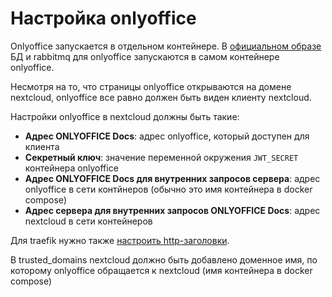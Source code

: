 # Настройка onlyoffice

Onlyoffice запускается в отдельном контейнере. В
[официальном образе](https://hub.docker.com/r/onlyoffice/documentserver)
БД и rabbitmq для onlyoffice запускаются в самом контейнере onlyoffice.

Несмотря на то, что страницы onlyoffice открываются на домене nextcloud,
onlyoffice все равно должен быть виден клиенту nextcloud.

Настройки onlyoffice в nextcloud должны быть такие:

- **Адрес ONLYOFFICE Docs**: адрес onlyoffice, который доступен для клиента
- **Секретный ключ**: значение переменной окружения ``JWT_SECRET`` контейнера onlyoffice
- **Адрес ONLYOFFICE Docs для внутренних запросов сервера**: адрес onlyoffice в сети контйнеров
  (обычно это имя контейнера в docker compose)
- **Адрес сервера для внутренних запросов ONLYOFFICE Docs**: адрес nextcloud в сети контейнеров

Для traefik нужно также
[настроить http-заголовки](https://forum.onlyoffice.com/t/adding-documentserver-to-existing-traefik-proxy-works-halfway-but-cannot-open-documents/3239/12).

В trusted_domains nextcloud должно быть добавлено доменное имя, по которому onlyoffice обращается
к nextcloud (имя контейнера в docker compose)

